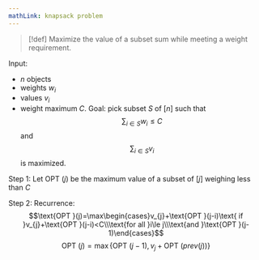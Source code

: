 ```yaml
---
mathLink: knapsack problem
---
```

>[!def]
Maximize the value of a subset sum while meeting a weight requirement.

Input:
- $n$ objects
- weights $w_{i}$
- values $v_{i}$
- weight maximum $C$. 
Goal: pick subset $S$ of $[n]$ such that $$\sum_{i\in S}w_{i}\le C$$and $$\sum_{i\in S}v_{i}$$is maximized.

Step 1: Let $\text{OPT }(j)$ be the maximum value of a subset of $[j]$ weighing less than $C$

Step 2: Recurrence: $$\text{OPT }(j)=\max\begin{cases}v_{j}+\text{OPT }(j-i)\text{ if }v_{j}+\text{OPT }(j-i)<C\\\text{for all }i\le j\\\text{and }\text{OPT }(j-1)\end{cases}$$
$$\text{OPT }(j)=\max\{\text{OPT }(j-1),v_{j}+\text{OPT }(prev(j))\}$$
